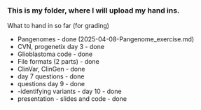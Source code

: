 ### This is my folder, where I will upload my hand ins.

What to hand in so far (for grading)
- Pangenomes - done (2025-04-08-Pangenome_exercise.md)
- CVN, progenetix day 3 - done
- Glioblastoma code - done
- File formats (2 parts) - done
- ClinVar, ClinGen - done
- day 7 questions - done
- questions day 9 - done
- -identifying variants - day 10 - done
- presentation - slides and code - done

